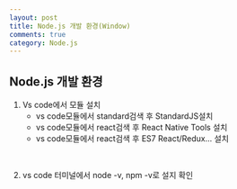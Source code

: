 ```yaml
---
layout: post
title: Node.js 개발 환경(Window)
comments: true
category: Node.js
---
```


## Node.js 개발 환경

1. Vs code에서 모듈 설치
    * vs code모듈에서 standard검색 후 StandardJS설치
    * vs code모듈에서 react검색 후 React Native Tools 설치
    * vs code모듈에서 react검색 후 ES7 React/Redux... 설치
<br>

2. vs code 터미널에서 node -v, npm -v로 설지 확인 
